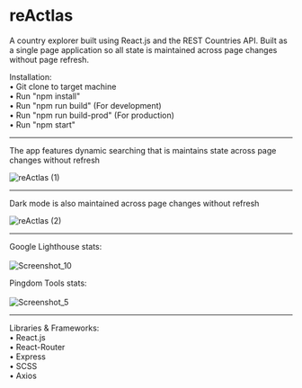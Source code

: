 # reActlas
A country explorer built using React.js and the REST Countries API. Built as a single page application so all state is maintained across page changes without page refresh.

Installation:<br>
  • Git clone to target machine<br>
  • Run "npm install"<br>
  • Run "npm run build" (For development)<br>
  • Run "npm run build-prod" (For production)<br>
  • Run "npm start"<br>
  
 <hr>
  
 The app features dynamic searching that is maintains state across page changes without refresh
 
 ![reActlas (1)](https://user-images.githubusercontent.com/50185022/130476598-fd8b6c1b-6fa2-48e3-9bd5-973857b2c66a.gif)
 
 <hr>
  
 Dark mode is also maintained across page changes without refresh
 
 ![reActlas (2)](https://user-images.githubusercontent.com/50185022/130477244-fb72ac44-dcf1-4c04-9872-e551605b1785.gif)
 
 <hr>
 
 Google Lighthouse stats:<br><br>
![Screenshot_10](https://user-images.githubusercontent.com/50185022/130500887-c5bd489f-83c6-49fe-8617-fe5c460655d5.png)

  
 Pingdom Tools stats:<br><br>
 ![Screenshot_5](https://user-images.githubusercontent.com/50185022/130468675-07f37d95-3f41-45c8-961e-ac93dbe8bd5f.png)
  
 <hr>
  
 Libraries & Frameworks:<br>
  • React.js<br>
  • React-Router<br>
  • Express<br>
  • SCSS<br>
  • Axios<br>


